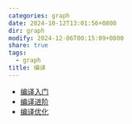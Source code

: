 ```yaml
---
categories: graph
date: 2024-10-12T13:01:56+0800
dir: graph
modify: 2024-12-06T00:15:09+0800
share: true
tags:
  - graph
title: 编译
---
```


- [编译入门](./%E7%BC%96%E8%AF%91%E5%85%A5%E9%97%A8.md)
- [编译进阶](./%E7%BC%96%E8%AF%91%E8%BF%9B%E9%98%B6.md)
- [编译优化](./%E7%BC%96%E8%AF%91%E4%BC%98%E5%8C%96.md)